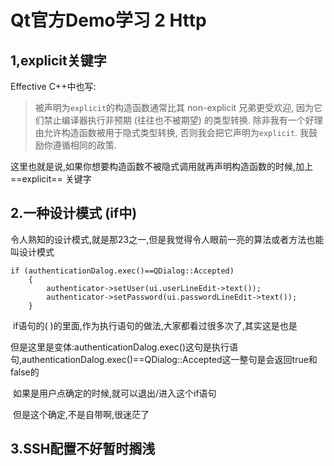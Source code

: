 # Qt官方Demo学习 2 Http

## 1,explicit关键字

Effective C++中也写:

> 被声明为`explicit`的构造函数通常比其 non-explicit 兄弟更受欢迎, 因为它们禁止编译器执行非预期 (往往也不被期望) 的类型转换. 除非我有一个好理由允许构造函数被用于隐式类型转换, 否则我会把它声明为`explicit`. 我鼓励你遵循相同的政策.

这里也就是说,如果你想要构造函数不被隐式调用就再声明构造函数的时候,加上==explicit== 关键字

## 2.一种设计模式 (if中)

令人熟知的设计模式,就是那23之一,但是我觉得令人眼前一亮的算法或者方法也能叫设计模式

```
if (authenticationDalog.exec()==QDialog::Accepted)
	{
		authenticator->setUser(ui.userLineEdit->text());
		authenticator->setPassword(ui.passwordLineEdit->text());
	}
```

​	if语句的( )的里面,作为执行语句的做法,大家都看过很多次了,其实这是也是

​	但是这里是变体:authenticationDalog.exec()这句是执行语句,authenticationDalog.exec()==QDialog::Accepted这一整句是会返回true和false的

​	如果是用户点确定的时候,就可以退出/进入这个if语句

​	但是这个确定,不是自带啊,很迷茫了



## 3.SSH配置不好暂时搁浅
